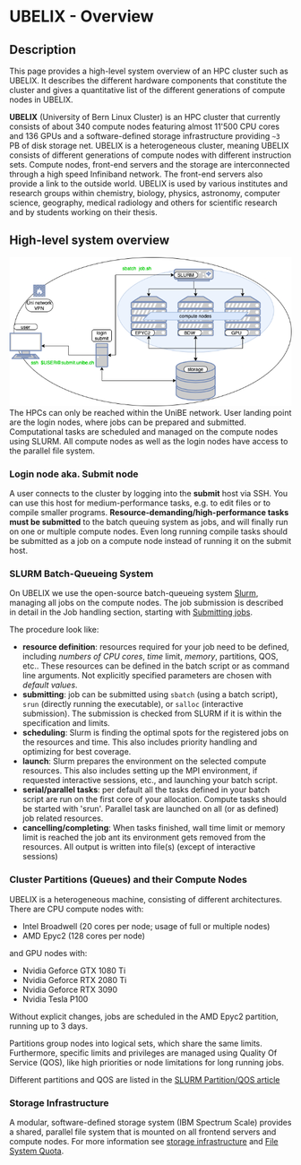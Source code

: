 # UBELIX - Overview

## Description

This page provides a high-level system overview of an HPC cluster such as UBELIX. It describes the different hardware components that constitute the cluster and gives a quantitative list of the different generations of compute nodes in UBELIX.

**UBELIX** (University of Bern Linux Cluster) is an HPC cluster that currently consists of about 340 compute nodes featuring almost 11'500 CPU cores and 136 GPUs and a software-defined storage infrastructure providing `~3` PB of disk storage net. UBELIX is a heterogeneous cluster, meaning UBELIX consists of different generations of compute nodes with different instruction sets. Compute nodes, front-end servers and the storage are interconnected through a high speed Infiniband network. The front-end servers also provide a link to the outside world. UBELIX is used by various institutes and research groups within chemistry, biology, physics, astronomy, computer science, geography, medical radiology and others for scientific research and by students working on their thesis.

## High-level system overview

![System Overview Diagram](../images/system_overview.png "System Overview Diagram")
The HPCs can only be reached within the UniBE network. User landing point are the login nodes, where jobs can be prepared and submitted. Computational tasks are scheduled and managed on the compute nodes using SLURM. All compute nodes as well as the login nodes have access to the parallel file system.

### Login node aka. Submit node

A user connects to the cluster by logging into the **submit** host via SSH. You can use this host for medium-performance tasks, e.g. to edit files or to compile smaller programs. **Resource-demanding/high-performance tasks must be submitted** to the batch queuing system as jobs, and will finally run on one or multiple compute nodes. Even long running compile tasks should be submitted as a job on a compute node instead of running it on the submit host. 

### SLURM Batch-Queueing System

On UBELIX we use the open-source batch-queueing system [Slurm](https://slurm.schedmd.com/documentation.html), managing all jobs on the compute nodes. The job submission is described in detail in the Job handling section, starting with [Submitting jobs](../slurm/submission.md). 

The procedure look like:

- **resource definition**: resources required for your job need to be defined, including *numbers of CPU cores*, *time* limit, *memory*, partitions, QOS, etc.. These resources can be defined in the batch script or as command line arguments. Not explicitly specified parameters are chosen with *default values*.
- **submitting**: job can be submitted using `sbatch` (using a batch script), `srun` (directly running the executable), or `salloc` (interactive submission). The submission is checked from SLURM if it is within the specification and limits. 
- **scheduling**: Slurm is finding the optimal spots for the registered jobs on the resources and time. This also includes priority handling and optimizing for best coverage. 
- **launch**: Slurm prepares the environment on the selected compute resources. This also includes setting up the MPI environment, if requested interactive sessions, etc., and launching your batch script. 
- **serial/parallel tasks**: per default all the tasks defined in your batch script are run on the first core of your allocation. Compute tasks should be started with 'srun'. Parallel task are launched on all (or as defined) job related resources. 
- **cancelling/completing**: When tasks finished, wall time limit or memory limit is reached the job ant its environment gets removed from the resources. All output is written into file(s) (except of interactive sessions)

### Cluster Partitions (Queues) and their Compute Nodes
UBELIX is a heterogeneous machine, consisting of different architectures. There are CPU compute nodes with: 

- Intel Broadwell (20 cores per node; usage of full or multiple nodes)
- AMD Epyc2 (128 cores per node)

and GPU nodes with:

- Nvidia Geforce GTX 1080 Ti 
- Nvidia Geforce RTX 2080 Ti
- Nvidia Geforce RTX 3090 
- Nvidia Tesla P100

Without explicit changes, jobs are scheduled in the AMD Epyc2 partition, running up to 3 days. 

Partitions group nodes into logical sets, which share the same limits. Furthermore, specific limits and privileges are managed using Quality Of Service (QOS), like high priorities or node limitations for long running jobs.

Different partitions and QOS are listed in the [SLURM Partition/QOS article](../slurm/partitions.md)


### Storage Infrastructure

A modular, software-defined storage system (IBM Spectrum Scale) provides a shared, parallel file system that is mounted on all frontend servers and compute nodes. 
For more information see [storage infrastructure](../file-system/filesystem-overview.md) and [File System Quota](../file-system/quota.md).
